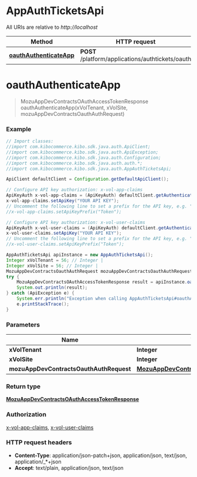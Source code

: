 # AppAuthTicketsApi

All URIs are relative to *http://localhost*

Method | HTTP request | Description
------------- | ------------- | -------------
[**oauthAuthenticateApp**](AppAuthTicketsApi.md#oauthAuthenticateApp) | **POST** /platform/applications/authtickets/oauth | 


<a name="oauthAuthenticateApp"></a>
# **oauthAuthenticateApp**
> MozuAppDevContractsOAuthAccessTokenResponse oauthAuthenticateApp(xVolTenant, xVolSite, mozuAppDevContractsOauthAuthRequest)



### Example
```java
// Import classes:
//import com.kibocommerce.kibo.sdk.java.auth.ApiClient;
//import com.kibocommerce.kibo.sdk.java.auth.ApiException;
//import com.kibocommerce.kibo.sdk.java.auth.Configuration;
//import com.kibocommerce.kibo.sdk.java.auth.auth.*;
//import com.kibocommerce.kibo.sdk.java.auth.AppAuthTicketsApi;

ApiClient defaultClient = Configuration.getDefaultApiClient();

// Configure API key authorization: x-vol-app-claims
ApiKeyAuth x-vol-app-claims = (ApiKeyAuth) defaultClient.getAuthentication("x-vol-app-claims");
x-vol-app-claims.setApiKey("YOUR API KEY");
// Uncomment the following line to set a prefix for the API key, e.g. "Token" (defaults to null)
//x-vol-app-claims.setApiKeyPrefix("Token");

// Configure API key authorization: x-vol-user-claims
ApiKeyAuth x-vol-user-claims = (ApiKeyAuth) defaultClient.getAuthentication("x-vol-user-claims");
x-vol-user-claims.setApiKey("YOUR API KEY");
// Uncomment the following line to set a prefix for the API key, e.g. "Token" (defaults to null)
//x-vol-user-claims.setApiKeyPrefix("Token");

AppAuthTicketsApi apiInstance = new AppAuthTicketsApi();
Integer xVolTenant = 56; // Integer | 
Integer xVolSite = 56; // Integer | 
MozuAppDevContractsOauthAuthRequest mozuAppDevContractsOauthAuthRequest = new MozuAppDevContractsOauthAuthRequest(); // MozuAppDevContractsOauthAuthRequest | 
try {
    MozuAppDevContractsOAuthAccessTokenResponse result = apiInstance.oauthAuthenticateApp(xVolTenant, xVolSite, mozuAppDevContractsOauthAuthRequest);
    System.out.println(result);
} catch (ApiException e) {
    System.err.println("Exception when calling AppAuthTicketsApi#oauthAuthenticateApp");
    e.printStackTrace();
}
```

### Parameters

Name | Type | Description  | Notes
------------- | ------------- | ------------- | -------------
 **xVolTenant** | **Integer**|  |
 **xVolSite** | **Integer**|  | [optional]
 **mozuAppDevContractsOauthAuthRequest** | [**MozuAppDevContractsOauthAuthRequest**](MozuAppDevContractsOauthAuthRequest.md)|  | [optional]

### Return type

[**MozuAppDevContractsOAuthAccessTokenResponse**](MozuAppDevContractsOAuthAccessTokenResponse.md)

### Authorization

[x-vol-app-claims](../README.md#x-vol-app-claims), [x-vol-user-claims](../README.md#x-vol-user-claims)

### HTTP request headers

 - **Content-Type**: application/json-patch+json, application/json, text/json, application/_*+json
 - **Accept**: text/plain, application/json, text/json

